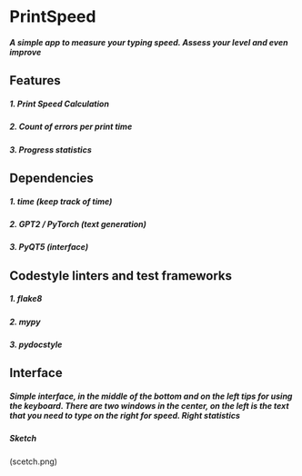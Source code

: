 # PrintSpeed
##### A simple app to measure your typing speed. Assess your level and even improve 
## Features
##### 1. Print Speed ​​Calculation
##### 2. Count of errors per print time
##### 3. Progress statistics
## Dependencies 
##### 1. time (keep track of time)
##### 2. GPT2 / PyTorch (text generation)
##### 3. PyQT5 (interface)
## Codestyle linters and test frameworks
##### 1. flake8
##### 2. mypy
##### 3. pydocstyle
## Interface
##### Simple interface, in the middle of the bottom and on the left tips for using the keyboard.  There are two windows in the center, on the left is the text that you need to type on the right for speed.  Right statistics
##### Sketch
(scetch.png)
